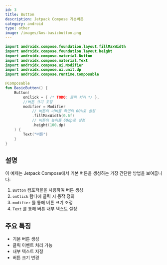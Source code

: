 ```yaml
---
id: 3
title: Button
description: Jetpack Compose 기본버튼
category: android
type: other
image: /images/Aos-basicbutton.png
---
```


```kotlin
import androidx.compose.foundation.layout.fillMaxWidth
import androidx.compose.foundation.layout.height
import androidx.compose.material.Button
import androidx.compose.material.Text
import androidx.compose.ui.Modifier
import androidx.compose.ui.unit.dp
import androidx.compose.runtime.Composable

@Composable
fun BasicButton() {
    Button(
        onClick = { /* TODO: 클릭 처리 */ },
        //버튼 크기 조정
        modifier = Modifier
            // 버튼의 너비를 화면의 60%로 설정
            .fillMaxWidth(0.6f)
            // 버튼의 높이를 60dp로 설정
            .height(100.dp)
    ) {
        Text("버튼")
    }
}
``` 

## 설명

이 예제는 Jetpack Compose에서 기본 버튼을 생성하는 가장 간단한 방법을 보여줍니다:
	
1. `Button` 컴포저블을 사용하여 버튼 생성  
2. `onClick` 람다에 클릭 시 동작 정의 
3. `modifier` 를 통해 버튼 크기 조정
3. `Text` 를 통해 버튼 내부 텍스트 설정


## 주요 특징

- 기본 버튼 생성  
- 클릭 이벤트 처리 가능  
- 내부 텍스트 지정  
- 버튼 크기 변경  